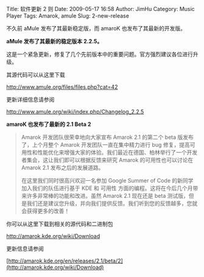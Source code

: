 Title: 软件更新 2 则
Date: 2009-05-17 16:58
Author: JimHu
Category: Music Player
Tags: Amarok, amule
Slug: 2-new-release

不久前 aMule 发布了其最新稳定版，而 amaroK 也发布了其最新的开发版。  

**aMule 发布了其最新的稳定版本 2.2.5。**

这是一个紧急更新，修复了几个先前版本中的重要问题。官方强烈建议各位进行升级。

其源代码可以从这里下载  
  
<http://www.amule.org/files/files.php?cat=42>

更新详细信息请参阅  
  
<http://www.amule.org/wiki/index.php/Changelog_2.2.5>

**amaroK 也发布了最新的 2.1 Beta 2**

> Amarok 开发团队很荣幸地向大家宣布 Amarok 2.1 的第二个 beta
> 版发布了，上个月整个 Amarok 开发团队一直在集中精力进行 bug
> 修复，提高可用性和性能优化来增强大家的体验。我们最近在德国、柏林举行了一个开发者集会，这让我们即可以根据反馈来研究
> Amarok 的可用性也可以讨论在 Amarok 2.1 发布之后的发展道路。  
>
> 在这里我们同时很高兴欢迎一名参加 Google Summer of Code
> 的新同学加入我们的队伍进行基于 KDE 和 可用性
> 方面的编程。这将在今后几个月带来许多非常棒的功能和改进。虽然 Amarok
> 2.1 现在还是 beta
> 测试版，但是我们还是建议您升级，并向我们提供反馈。我们听到您的反馈越多，您就会获得更多的改善！

你可以从这里下载到相关的源代码和二进制包  
  
<http://amarok.kde.org/wiki/Download>

更新信息请参阅  
  

[http://amarok.kde.org/en/releases/2.1/beta/2](http://amarok.kde.org/wiki/Download)
